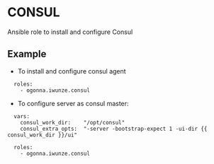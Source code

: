 CONSUL
======

Ansible role to install and configure Consul


## Example

- To install and configure consul agent

```
  roles:
    - ogonna.iwunze.consul
```


- To configure server as consul master:

```
  vars:
    consul_work_dir:    "/opt/consul"
    consul_extra_opts:  "-server -bootstrap-expect 1 -ui-dir {{ consul_work_dir }}/ui"

  roles:
    - ogonna.iwunze.consul
```
